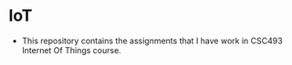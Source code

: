 # IoT
- This repository contains the assignments that I have work in CSC493 Internet Of Things course.
